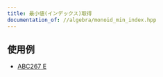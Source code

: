 ```yaml
---
title: 最小値(インデックス)取得
documentation_of: //algebra/monoid_min_index.hpp
---
```


## 使用例

- [ABC267 E](https://atcoder.jp/contests/abc267/tasks/abc267_e)

